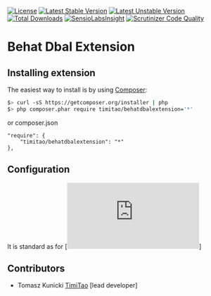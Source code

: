 [![License](https://poser.pugx.org/timitao/behatdbalextension/license.svg)](https://packagist.org/packages/timitao/behatdbalextension)
[![Latest Stable Version](https://poser.pugx.org/timitao/behatdbalextension/v/stable.svg)](https://packagist.org/packages/timitao/behatdbalextension)
[![Latest Unstable Version](https://poser.pugx.org/timitao/behatdbalextension/v/unstable.svg)](https://packagist.org/packages/timitao/behatdbalextension) 
[![Total Downloads](https://poser.pugx.org/timitao/behatdbalextension/downloads.svg)](https://packagist.org/packages/timitao/behatdbalextension)
[![SensioLabsInsight](https://insight.sensiolabs.com/projects/819444f5-acac-4508-bf3f-185cef9dd4ec/mini.png)](https://insight.sensiolabs.com/projects/819444f5-acac-4508-bf3f-185cef9dd4ec)
[![Scrutinizer Code Quality](https://scrutinizer-ci.com/g/timitao/behatdbalextension/badges/quality-score.png?b=master)](https://scrutinizer-ci.com/g/timitao/behatdbalextension/?branch=master)


Behat Dbal Extension
==============

## Installing extension

The easiest way to install is by using [Composer](https://getcomposer.org):

```bash
$> curl -sS https://getcomposer.org/installer | php
$> php composer.phar require timitao/behatdbalextension='*'
```

or composer.json

    "require": {
        "timitao/behatdbalextension": "*"
    },
    
## Configuration

It is standard as for [![DBAL](http://symfony.com/doc/current/cookbook/doctrine/dbal.html)]


## Contributors

* Tomasz Kunicki [TimiTao](http://github.com/timiTao) [lead developer]
